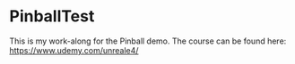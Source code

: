 # PinballTest

This is my work-along for the Pinball demo. The course can be found here: https://www.udemy.com/unreale4/
